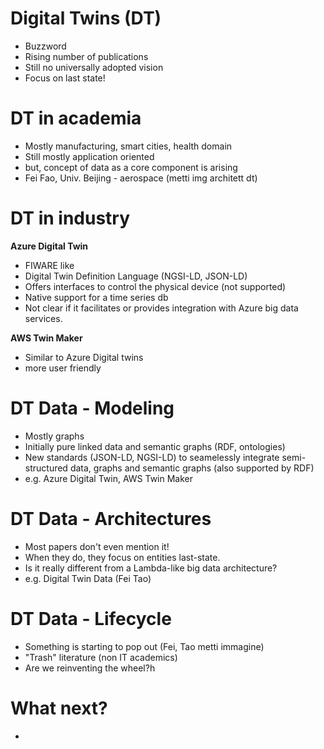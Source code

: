 # Digital Twins (DT)
 - Buzzword
 - Rising number of publications
 - Still no universally adopted vision
 - Focus on last state!

 # DT in academia

 - Mostly manufacturing, smart cities, health domain
 - Still mostly application oriented
 - but, concept of data as a core component is arising
 - Fei Fao, Univ. Beijing - aerospace (metti img architett dt)

 # DT in industry
  <b>Azure Digital Twin</b>
  - FIWARE like
  - Digital Twin Definition Language (NGSI-LD, JSON-LD)
  - Offers interfaces to control the physical device (not supported)
  - Native support for a time series db
  - Not clear if it facilitates or provides integration with Azure big data services.

  <b>AWS Twin Maker</b>
  - Similar to
   Azure Digital twins
  - more user friendly

 # DT Data - Modeling
 - Mostly graphs
 - Initially pure linked data and semantic graphs (RDF, ontologies)
 - New standards (JSON-LD, NGSI-LD) to seamelessly integrate semi-structured data, graphs and semantic graphs (also supported by RDF)
 - e.g. Azure Digital Twin, AWS Twin Maker

 # DT Data - Architectures
  - Most papers don't even mention it!
  - When they do, they focus on entities last-state.
  - Is it really different from a Lambda-like big data architecture?
  - e.g. Digital Twin Data (Fei Tao)
 
 # DT Data - Lifecycle
 - Something is starting to pop out (Fei, Tao metti immagine)
 - "Trash" literature (non IT academics)
 - Are we reinventing the wheel?h



# What next?

 - 